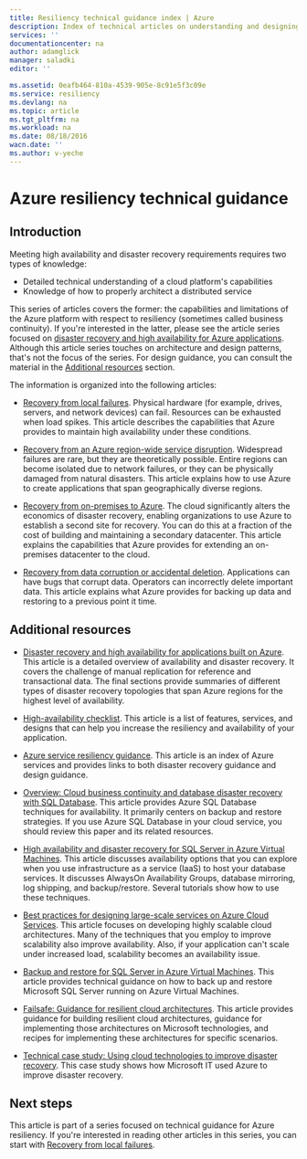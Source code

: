 ```yaml
---
title: Resiliency technical guidance index | Azure
description: Index of technical articles on understanding and designing resilient, highly available, fault-tolerant applications, as well as planning for disaster recovery and business continuity
services: ''
documentationcenter: na
author: adamglick
manager: saladki
editor: ''

ms.assetid: 0eafb464-810a-4539-905e-8c91e5f3c09e
ms.service: resiliency
ms.devlang: na
ms.topic: article
ms.tgt_pltfrm: na
ms.workload: na
ms.date: 08/18/2016
wacn.date: ''
ms.author: v-yeche
---
```


# Azure resiliency technical guidance

## Introduction

Meeting high availability and disaster recovery requirements requires two types of knowledge:

* Detailed technical understanding of a cloud platform's capabilities
* Knowledge of how to properly architect a distributed service

This series of articles covers the former: the capabilities and limitations of the Azure platform with respect to resiliency (sometimes called business continuity). If you're interested in the latter, please see the article series focused on [disaster recovery and high availability for Azure applications](https://aka.ms/drtechguide). Although this article series touches on architecture and design patterns, that's not the focus of the series. For design guidance, you can consult the material in the [Additional resources](#additional-resources) section.

The information is organized into the following articles:

* [Recovery from local failures](resiliency-technical-guidance-recovery-local-failures.md).
Physical hardware (for example, drives, servers, and network devices) can fail. Resources can be exhausted when load spikes. This article describes the capabilities that Azure provides to maintain high availability under these conditions.

* [Recovery from an Azure region-wide service disruption](resiliency-technical-guidance-recovery-loss-azure-region.md).
Widespread failures are rare, but they are theoretically possible. Entire regions can become isolated due to network failures, or they can be physically damaged from natural disasters. This article explains how to use Azure to create applications that span geographically diverse regions.

* [Recovery from on-premises to Azure](resiliency-technical-guidance-recovery-on-premises-azure.md).
The cloud significantly alters the economics of disaster recovery, enabling organizations to use Azure to establish a second site for recovery. You can do this at a fraction of the cost of building and maintaining a secondary datacenter. This article explains the capabilities that Azure provides for extending an on-premises datacenter to the cloud.

* [Recovery from data corruption or accidental deletion](resiliency-technical-guidance-recovery-data-corruption.md).
Applications can have bugs that corrupt data. Operators can incorrectly delete important data. This article explains what Azure provides for backing up data and restoring to a previous point it time.

## <a name="additional-resources"></a> Additional resources

* [Disaster recovery and high availability for applications built on Azure](resiliency-disaster-recovery-high-availability-azure-applications.md).
This article is a detailed overview of availability and disaster recovery. It covers the challenge of manual replication for reference and transactional data. The final sections provide summaries of different types of disaster recovery topologies that span Azure regions for the highest level of availability.

* [High-availability checklist](resiliency-high-availability-checklist.md).
This article is a list of features, services, and designs that can help you increase the resiliency and availability of your application.

* [Azure service resiliency guidance](resiliency-service-guidance-index.md).
This article is an index of Azure services and provides links to both disaster recovery guidance and design guidance.

* [Overview: Cloud business continuity and database disaster recovery with SQL Database](../sql-database/sql-database-business-continuity.md).
This article provides Azure SQL Database techniques for availability. It primarily centers on backup and restore strategies. If you use Azure SQL Database in your cloud service, you should review this paper and its related resources.

* [High availability and disaster recovery for SQL Server in Azure Virtual Machines](../virtual-machines/windows/sql/virtual-machines-windows-sql-high-availability-dr.md).
This article discusses availability options that you can explore when you use infrastructure as a service (IaaS) to host your database services. It discusses AlwaysOn Availability Groups, database mirroring, log shipping, and backup/restore. Several tutorials show how to use these techniques.

* [Best practices for designing large-scale services on Azure Cloud Services](https://azure.microsoft.com//blog/best-practices-for-designing-large-scale-services-on-windows-azure/).
This article focuses on developing highly scalable cloud architectures. Many of the techniques that you employ to improve scalability also improve availability. Also, if your application can't scale under increased load, scalability becomes an availability issue.

* [Backup and restore for SQL Server in Azure Virtual Machines](../virtual-machines/windows/sql/virtual-machines-windows-sql-backup-recovery.md).
This article provides technical guidance on how to back up and restore Microsoft SQL Server running on Azure Virtual Machines.

* [Failsafe: Guidance for resilient cloud architectures](https://channel9.msdn.com/Series/FailSafe).
This article provides guidance for building resilient cloud architectures, guidance for implementing those architectures on Microsoft technologies, and recipes for implementing these architectures for specific scenarios.

* [Technical case study: Using cloud technologies to improve disaster recovery](https://www.microsoft.com/itshowcase/Article/Content/737/Using-cloud-technologies-to-improve-disaster-recovery).
This case study shows how Microsoft IT used Azure to improve disaster recovery.

## Next steps

This article is part of a series focused on technical guidance for Azure resiliency. If you're interested in reading other articles in this series, you can start with [Recovery from local failures](resiliency-technical-guidance-recovery-local-failures.md).